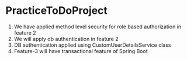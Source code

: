 # PracticeToDoProject

1. We have applied method level security for role based authorization in feature 2
2. We will apply db authentication in feature 2
3. DB authentication applied using CustomUserDetailsService class
4. Feature-3 will have transactional feature of Spring Boot